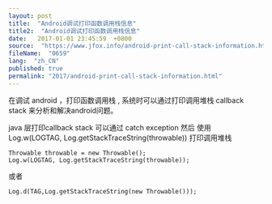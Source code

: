 ```yaml
---
layout: post
title:  "Android调试打印函数调用栈信息"
title2:  "Android调试打印函数调用栈信息"
date:   2017-01-01 23:45:59  +0800
source:  "https://www.jfox.info/android-print-call-stack-information.html"
fileName:  "0659"
lang:  "zh_CN"
published: true
permalink: "2017/android-print-call-stack-information.html"
---
```




在调试 android  ，打印函数调用栈 , 系统时可以通过打印调用堆栈 callback stack 来分析和解决android问题。

 java 层打印callback stack 可以通过 catch exception 然后 使用 Log.w(LOGTAG, Log.getStackTraceString(throwable)) 打印调用堆栈

    Throwable throwable = new Throwable();   
    Log.w(LOGTAG, Log.getStackTraceString(throwable));
    

或者

    Log.d(TAG,Log.getStackTraceString(new Throwable()));
